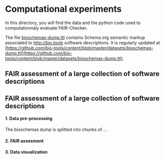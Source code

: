# Computational experiments 
In this directory, you will find the data and the python code used to computationnaly evaluate FAIR-Checker. 

The file [bioschemas-dump.ttl](bioschemas-dump.ttl) contains Schema.org semantic markup associated to http://bio.tools software descriptions. It is regularly updated at [https://github.com/bio-tools/content/blob/master/datasets/bioschemas-dump.ttl](https://github.com/bio-tools/content/blob/master/datasets/bioschemas-dump.ttl). 

## FAIR assessment of a large collection of software descriptions   

## FAIR assessment of a large collection of software descriptions   
#### 1. Data pre-processing 
The bioschemas dump is splitted into chunks of ... 
#### 2. FAIR assesment 
#### 3. Data visualization 